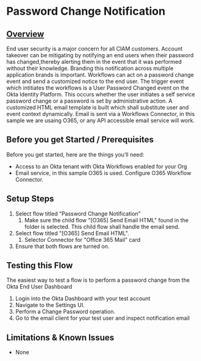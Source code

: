 # **Password Change Notification** 


## <span style="text-decoration:underline;">Overview</span>

End user security is a major concern for all CIAM customers. Account takeover can be mitigating by notifying an end users when their password has changed,thereby alerting them in the event that it was performed without their knowledge. Branding this notification across multiple application brands is important. Workflows can act on a password change event and send a customized notice to the end user.
The trigger event which intitiates the workflows is a User Password Changed event on the Okta Identity Platform. This occurs whether the user initiates a self service password change or a password is set by administrative action.
A customized HTML email template is built which shall substitute user and event context dynamically. Email is sent via a Workflows Connector, in this sample we are usaing O365, or any API accessible email service will work.

## Before you get Started / Prerequisites

Before you get started, here are the things you’ll need:



*   Access to an Okta tenant with Okta Workflows enabled for your Org 
*   Email service, in this sample O365 is used. Configure O365 Workflow Connector.


## Setup Steps



1. Select flow titled “Password Change Notification”
    1. Make sure the child flow "[O365] Send Email HTML" found in the folder is selected. This child flow shall handle the email send.
2. Select flow titled "[O365] Send Email HTML".
    1. Selector Connector for "Office 365 Mail" card
3. Ensure that both flows are turned on.


## Testing this Flow

The easiest way to test a flow is to perform a password change from the Okta End User Dashboard



1. Login into the Okta Dashboard with your test account
2. Navigate to the Settings UI.
3. Perform a Change Password operation.
4. Go to the email client for your test user and inspect notification email


## Limitations & Known Issues



*   None